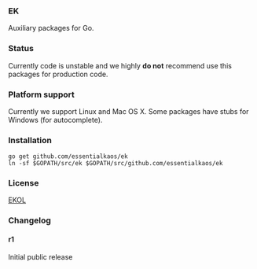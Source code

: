### EK

Auxiliary packages for Go.

### Status

Currently code is unstable and we highly **do not** recommend use this packages for production code.

### Platform support

Currently we support Linux and Mac OS X. Some packages have stubs for Windows (for autocomplete).

### Installation

````
go get github.com/essentialkaos/ek
ln -sf $GOPATH/src/ek $GOPATH/src/github.com/essentialkaos/ek
````

### License

[EKOL](https://essentialkaos.com/ekol)

### Changelog

#### r1

Initial public release

